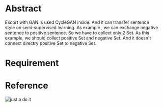 # Abstract
Escort with GAN is used CycleGAN inside. 
And it can transfer sentence style on semi-supervised learning.
As example , we can exchange negative sentence to positive sentence.
So we have to collect only 2 Set.
As this example, we should collect positive Set and negative Set.
And it doesn't connect directry positive Set to negative Set.

# Requirement

# Reference

![just a do it](http://tn-skr2.smilevideo.jp/smile?i=30919177.L "just a do it")
